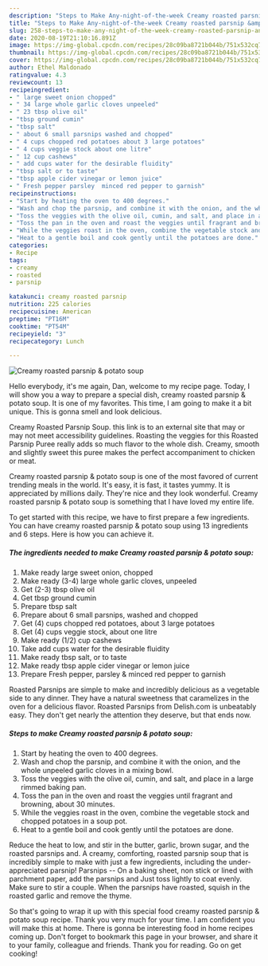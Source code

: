 ```yaml
---
description: "Steps to Make Any-night-of-the-week Creamy roasted parsnip &amp;amp; potato soup"
title: "Steps to Make Any-night-of-the-week Creamy roasted parsnip &amp;amp; potato soup"
slug: 258-steps-to-make-any-night-of-the-week-creamy-roasted-parsnip-and-amp-potato-soup
date: 2020-08-19T21:10:16.891Z
image: https://img-global.cpcdn.com/recipes/28c09ba8721b044b/751x532cq70/creamy-roasted-parsnip-potato-soup-recipe-main-photo.jpg
thumbnail: https://img-global.cpcdn.com/recipes/28c09ba8721b044b/751x532cq70/creamy-roasted-parsnip-potato-soup-recipe-main-photo.jpg
cover: https://img-global.cpcdn.com/recipes/28c09ba8721b044b/751x532cq70/creamy-roasted-parsnip-potato-soup-recipe-main-photo.jpg
author: Ethel Maldonado
ratingvalue: 4.3
reviewcount: 13
recipeingredient:
- " large sweet onion chopped"
- " 34 large whole garlic cloves unpeeled"
- " 23 tbsp olive oil"
- "tbsp ground cumin"
- "tbsp salt"
- " about 6 small parsnips washed and chopped"
- " 4 cups chopped red potatoes about 3 large potatoes"
- " 4 cups veggie stock about one litre"
- " 12 cup cashews"
- " add cups water for the desirable fluidity"
- "tbsp salt or to taste"
- "tbsp apple cider vinegar or lemon juice"
- " Fresh pepper parsley  minced red pepper to garnish"
recipeinstructions:
- "Start by heating the oven to 400 degrees."
- "Wash and chop the parsnip, and combine it with the onion, and the whole unpeeled garlic cloves in a mixing bowl."
- "Toss the veggies with the olive oil, cumin, and salt, and place in a large rimmed baking pan."
- "Toss the pan in the oven and roast the veggies until fragrant and browning, about 30 minutes."
- "While the veggies roast in the oven, combine the vegetable stock and chopped potatoes in a soup pot."
- "Heat to a gentle boil and cook gently until the potatoes are done."
categories:
- Recipe
tags:
- creamy
- roasted
- parsnip

katakunci: creamy roasted parsnip 
nutrition: 225 calories
recipecuisine: American
preptime: "PT16M"
cooktime: "PT54M"
recipeyield: "3"
recipecategory: Lunch

---
```



![Creamy roasted parsnip &amp; potato soup](https://img-global.cpcdn.com/recipes/28c09ba8721b044b/751x532cq70/creamy-roasted-parsnip-potato-soup-recipe-main-photo.jpg)

Hello everybody, it's me again, Dan, welcome to my recipe page. Today, I will show you a way to prepare a special dish, creamy roasted parsnip &amp; potato soup. It is one of my favorites. This time, I am going to make it a bit unique. This is gonna smell and look delicious.

Creamy Roasted Parsnip Soup. this link is to an external site that may or may not meet accessibility guidelines. Roasting the veggies for this Roasted Parsnip Puree really adds so much flavor to the whole dish. Creamy, smooth and slightly sweet this puree makes the perfect accompaniment to chicken or meat.

Creamy roasted parsnip &amp; potato soup is one of the most favored of current trending meals in the world. It's easy, it is fast, it tastes yummy. It is appreciated by millions daily. They're nice and they look wonderful. Creamy roasted parsnip &amp; potato soup is something that I have loved my entire life.


To get started with this recipe, we have to first prepare a few ingredients. You can have creamy roasted parsnip &amp; potato soup using 13 ingredients and 6 steps. Here is how you can achieve it.

<!--inarticleads1-->

##### The ingredients needed to make Creamy roasted parsnip &amp; potato soup:

1. Make ready  large sweet onion, chopped
1. Make ready  (3-4) large whole garlic cloves, unpeeled
1. Get  (2-3) tbsp olive oil
1. Get tbsp ground cumin
1. Prepare tbsp salt
1. Prepare  about 6 small parsnips, washed and chopped
1. Get  (4) cups chopped red potatoes, about 3 large potatoes
1. Get  (4) cups veggie stock, about one litre
1. Make ready  (1/2) cup cashews
1. Take  add cups water for the desirable fluidity
1. Make ready tbsp salt, or to taste
1. Make ready tbsp apple cider vinegar or lemon juice
1. Prepare  Fresh pepper, parsley &amp; minced red pepper to garnish


Roasted Parsnips are simple to make and incredibly delicious as a vegetable side to any dinner. They have a natural sweetness that caramelizes in the oven for a delicious flavor. Roasted Parsnips from Delish.com is unbeatably easy. They don&#39;t get nearly the attention they deserve, but that ends now. 

<!--inarticleads2-->

##### Steps to make Creamy roasted parsnip &amp; potato soup:

1. Start by heating the oven to 400 degrees.
1. Wash and chop the parsnip, and combine it with the onion, and the whole unpeeled garlic cloves in a mixing bowl.
1. Toss the veggies with the olive oil, cumin, and salt, and place in a large rimmed baking pan.
1. Toss the pan in the oven and roast the veggies until fragrant and browning, about 30 minutes.
1. While the veggies roast in the oven, combine the vegetable stock and chopped potatoes in a soup pot.
1. Heat to a gentle boil and cook gently until the potatoes are done.


Reduce the heat to low, and stir in the butter, garlic, brown sugar, and the roasted parsnips and. A creamy, comforting, roasted parsnip soup that is incredibly simple to make with just a few ingredients, including the under-appreciated parsnip! Parsnips -- On a baking sheet, non stick or lined with parchment paper, add the parsnips and Just toss lightly to coat evenly. Make sure to stir a couple. When the parsnips have roasted, squish in the roasted garlic and remove the thyme. 

So that's going to wrap it up with this special food creamy roasted parsnip &amp; potato soup recipe. Thank you very much for your time. I am confident you will make this at home. There is gonna be interesting food in home recipes coming up. Don't forget to bookmark this page in your browser, and share it to your family, colleague and friends. Thank you for reading. Go on get cooking!
